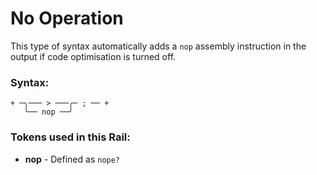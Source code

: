 
# No Operation

This type of syntax automatically adds a `nop`
assembly instruction in the output if code
optimisation is turned off.

### Syntax:

    + ─╮─── > ───╭─ ; ── +
       ╰── nop ──╯

### Tokens used in this Rail:

- **nop** - Defined as `nope?`